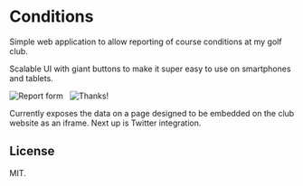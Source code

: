 # Conditions

Simple web application to allow reporting of course conditions at my golf club.

Scalable UI with giant buttons to make it super easy to use on smartphones and tablets.

![Report form](http://f.cl.ly/items/2Y3d3r1Z3F3T1F1r2W0y/report.png)
&nbsp;
![Thanks!](http://f.cl.ly/items/3n0j2J2L0p1M2Y14152E/thanks.png)

Currently exposes the data on a page designed to be embedded on the club website as an iframe. Next up is Twitter integration.

## License

MIT.
